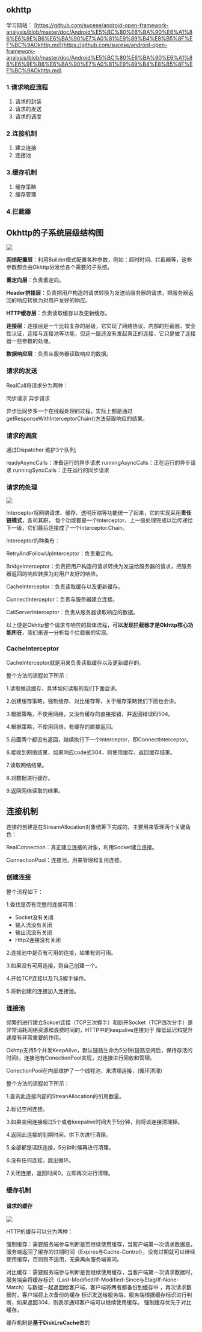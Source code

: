 ## okhttp ##

学习网站： [https://github.com/sucese/android-open-framework-analysis/blob/master/doc/Android%E5%BC%80%E6%BA%90%E6%A1%86%E6%9E%B6%E6%BA%90%E7%A0%81%E9%89%B4%E8%B5%8F%EF%BC%9AOkhttp.md](https://github.com/sucese/android-open-framework-analysis/blob/master/doc/Android%E5%BC%80%E6%BA%90%E6%A1%86%E6%9E%B6%E6%BA%90%E7%A0%81%E9%89%B4%E8%B5%8F%EF%BC%9AOkhttp.md)

### 1.请求响应流程 ###

1. 请求的封装
2. 请求的发送
3. 请求的调度


### 2.连接机制 ###

1. 建立连接
2. 连接池


### 3.缓存机制 ###

1. 缓存策略
2. 缓存管理


### 4.拦截器 ###


## Okhttp的子系统层级结构图 ##

![](https://raw.githubusercontent.com/sucese/android-open-framework-analysis/master/art/okhttp/okhttp_structure.png)


**网络配置层**：利用Builder模式配置各种参数，例如：超时时间、拦截器等，这些参数都会由Okhttp分发给各个需要的子系统。

**重定向层**：负责重定向。

**Header拼接层**：负责把用户构造的请求转换为发送给服务器的请求，把服务器返回的响应转换为对用户友好的响应。

**HTTP缓存层**：负责读取缓存以及更新缓存。

**连接层**：连接层是一个比较复杂的层级，它实现了网络协议、内部的拦截器、安全性认证，连接与连接池等功能，但这一层还没有发起真正的连接，它只是做了连接器一些参数的处理。

**数据响应层**：负责从服务器读取响应的数据。


###  请求的发送  ###

RealCall将请求分为两种：

同步请求
异步请求

异步比同步多一个在线程处理的过程，实际上都是通过getResponseWithInterceptorChain()方法获取响应的结果。

### 请求的调度  ###

通过Dispatcher 维护3个队列;

readyAsyncCalls：准备运行的异步请求
runningAsyncCalls：正在运行的异步请求
runningSyncCalls：正在运行的同步请求

### 请求的处理 ###

![](https://raw.githubusercontent.com/sucese/android-open-framework-analysis/master/art/okhttp/request_and_response_sequence.png)

Interceptor将网络请求、缓存、透明压缩等功能统一了起来，它的实现采用**责任链模式**，各司其职， 每个功能都是一个Interceptor，上一级处理完成以后传递给下一级，它们最后连接成了一个Interceptor.Chain。

Interceptor的种类有：

RetryAndFollowUpInterceptor：负责重定向。

BridgeInterceptor：负责把用户构造的请求转换为发送给服务器的请求，把服务器返回的响应转换为对用户友好的响应。

CacheInterceptor：负责读取缓存以及更新缓存。

ConnectInterceptor：负责与服务器建立连接。

CallServerInterceptor：负责从服务器读取响应的数据。


以上便是Okhttp整个请求与响应的具体流程，**可以发现拦截器才是Okhttp核心功能所在**，我们来逐一分析每个拦截器的实现。

### CacheInterceptor ###

CacheInterceptor就是用来负责读取缓存以及更新缓存的。

整个方法的流程如下所示：

1.读取候选缓存，具体如何读取的我们下面会讲。

2.创建缓存策略，强制缓存、对比缓存等，关于缓存策略我们下面也会讲。

3.根据策略，不使用网络，又没有缓存的直接报错，并返回错误码504。

4.根据策略，不使用网络，有缓存的直接返回。

5.前面两个都没有返回，继续执行下一个Interceptor，即ConnectInterceptor。

6.接收到网络结果，如果响应code式304，则使用缓存，返回缓存结果。

7.读取网络结果。

8.对数据进行缓存。

9.返回网络读取的结果。


## 连接机制 ##
连接的创建是在StreamAllocation对象统筹下完成的，主要用来管理两个关键角色：

RealConnection：真正建立连接的对象，利用Socket建立连接。

ConnectionPool：连接池，用来管理和复用连接。

### 创建连接 ###

整个流程如下：

1.查找是否有完整的连接可用：

- Socket没有关闭
- 输入流没有关闭
- 输出流没有关闭
- Http2连接没有关闭

2.连接池中是否有可用的连接，如果有则可用。

3.如果没有可用连接，则自己创建一个。

4.开始TCP连接以及TLS握手操作。

5.将新创建的连接加入连接池。

### 连接池 ###

频繁的进行建立Sokcet连接（TCP三次握手）和断开Socket（TCP四次分手）是非常消耗网络资源和浪费时间的，HTTP中的keepalive连接对于 降低延迟和提升速度有非常重要的作用。

Okhttp支持5个并发KeepAlive，默认链路生命为5分钟(链路空闲后，保持存活的时间)，连接池有ConectionPool实现，对连接进行回收和管理。

ConectionPool在内部维护了一个线程池，来清理连接，(循环清理)

整个方法的流程如下所示：

1.查询此连接内部的StreanAllocation的引用数量。

2.标记空闲连接。

3.如果空闲连接超过5个或者keepalive时间大于5分钟，则将该连接清理掉。

4.返回此连接的到期时间，供下次进行清理。

5.全部都是活跃连接，5分钟时候再进行清理。

6.没有任何连接，跳出循环。

7.关闭连接，返回时间0，立即再次进行清理。


### 缓存机制 ###

#### 请求的缓存 ####

![](https://raw.githubusercontent.com/sucese/android-open-framework-analysis/master/art/okhttp/http_cache_structure.png)


HTTP的缓存可以分为两种：

强制缓存：需要服务端参与判断是否继续使用缓存，当客户端第一次请求数据是，服务端返回了缓存的过期时间（Expires与Cache-Control），没有过期就可以继续使用缓存，否则则不适用，无需再向服务端询问。

对比缓存：需要服务端参与判断是否继续使用缓存，当客户端第一次请求数据时，服务端会将缓存标识（Last-Modified/If-Modified-Since与Etag/If-None-Match）与数据一起返回给客户端，客户端将两者都备份到缓存中 ，再次请求数据时，客户端将上次备份的缓存 标识发送给服务端，服务端根据缓存标识进行判断，如果返回304，则表示通知客户端可以继续使用缓存。
强制缓存优先于对比缓存。


缓存机制是**基于DiskLruCache**做的



